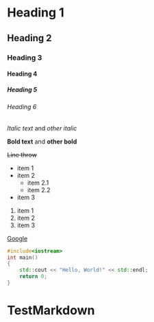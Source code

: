 <!-- Заголовки -->
# Heading 1
## Heading 2
### Heading 3
#### Heading 4
##### Heading 5
###### Heading 6

<!-- Выделения -->
_Italic text_ and *other italic*

__Bold text__ and **other bold**

~~Line throw~~

<!-- Списки -->
* item 1
* item 2
    * item 2.1
    * item 2.2
* item 3

1. item 1
2. item 2
3. item 3

<!-- Ссылки -->
[Google](https://google.com)

<!-- Оформление кода -->

```C++
#include<iostream>
int main()
{
    std::cout << "Hello, World!" << std::endl;
    return 0;
}
```

# TestMarkdown